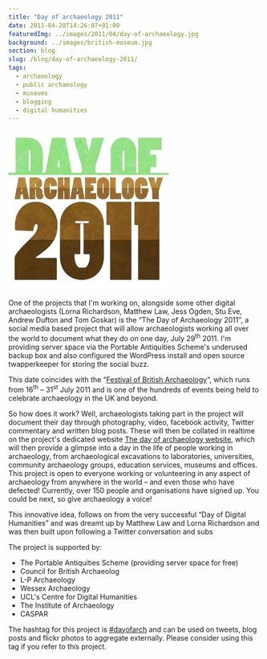 ```yaml
---
title: "Day of archaeology 2011"
date: 2011-04-28T14:26:07+01:00
featuredImg: ../images/2011/04/day-of-archaeology.jpg
background: ../images/british-museum.jpg
section: blog
slug: /blog/day-of-archaeology-2011/
tags:
  - archaeology
  - public archaeology
  - museums
  - blogging
  - digital humanities
---
```

![Day of Archaeology screenshot](../images/2011/04/day-of-archaeology.jpg)

One of the projects that I'm working on, alongside some other digital archaeologists (Lorna Richardson, Matthew Law,
Jess Ogden, Stu Eve, Andrew Dufton and Tom Goskar) is the &#8220;The Day of Archaeology 2011&#8221;, a social media
based project that will allow archaeologists working all over the world to document what they do on one day, July
29<sup>th</sup> 2011. I'm providing server space via the Portable Antiquities Scheme's underused backup box and also
configured the WordPress install and open source twapperkeeper for storing the social buzz.

This date coincides with the
&#8220;[Festival of British Archaeology](http://festival.britarch.ac.uk/ "CBA festival website")&#8220;, which runs from
16<sup>th</sup> &#8211; 31<sup>st</sup> July 2011 and is one of the hundreds of events being held to celebrate
archaeology in the UK and beyond.

So how does it work? Well, archaeologists taking part in the project will document their day through photography, video,
facebook activity, Twitter commentary and written blog posts. These will then be collated in realtime on the project's
dedicated website [The day of archaeology website](http://dayofarchaeology.com), which
will then provide a glimpse into a day in the life of people working in archaeology, from archaeological excavations to
laboratories, universities, community archaeology groups, education services, museums and offices. This project is open
to everyone working or volunteering in any aspect of archaeology from anywhere in the world &#8211; and even those who
have defected! Currently, over 150 people and organisations have signed up. You could be next, so give archaeology a
voice!

This innovative idea, follows on from the very successful &#8220;Day of Digital Humanities&#8221; and was dreamt up by
Matthew Law and Lorna Richardson and was then built upon following a Twitter conversation and subs

The project is supported by:

* The Portable Antiquities Scheme (providing server space for free)
* Council for British Archaeolog
* L-P Archaeology
* Wessex Archaeology
* UCL's Centre for Digital Humanities
* The Institute of Archaeology
* CASPAR

The hashtag for this project is [#dayofarch](http://search.twitter.com/search?q=%23dayofarch) and can be used
on tweets, blog posts and flickr photos to aggregate externally. Please consider using this tag if you refer to this
project.
